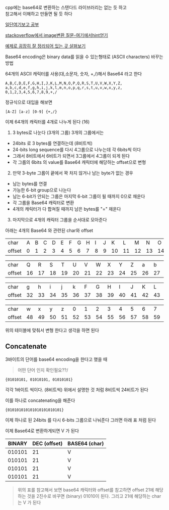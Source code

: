 cpp에는 base64로 변환하는 스탠다드 라이브러리는 없는 듯 하고  
참고해서 이해하고 만들면 될 듯 하다 

[일단여기보고 공부](https://matgomes.com/understanding-base64-encoding/)

[stackoverflow에서 image변환 질문-여기에서hint얻기](https://stackoverflow.com/questions/56955058/convert-image-jpg-to-base64)

[예제로 굉장히 잘 정리되어 있는 곳 살펴보기](https://www.geeksforgeeks.org/encode-ascii-string-base-64-format/)

Base64 encoding은 binary data를 읽을 수 있는형태로 (ASCII characters) 바꾸는 방법

64개의 ASCII 캐릭터를 사용(대,소문자, 숫자, +,/)해서 Base64 라고 한다  
```
A,B,C,D,E,F,G,H,I,J,K,L,M,N,O,P,Q,R,S,T,U,V,W,X,Y,Z,
a,b,c,d,e,f,g,h,i,j,k,l,m,n,o,p,q,r,s,t,u,v,w,x,y,z,
0,1,2,3,4,5,6,7,8,9,+,/
```

정규식으로 대입을 해보면  
```
[A-Z] [a-z] [0-9] {+,/}
```


이제 64개의 캐릭터를 4개로 나누게 된다  (16)

1. 3 bytes로 나눈다 (3개의 그룹)
3개의 그룹에서는 
- 24bits 로 3 bytes를 연결하는데 (8비트씩)
- 24-bits long sequence를 다시 4그룹으로 나누는데 각 6bits씩 이다
- 그래서 8비트에서 6비트가 되면서 3그룹에서 4그룹이 되게 된다 
- 각 그룹의 6bits 의 value를 Base64 캐릭터에 해당하는 offset으로 변형

2. 만약 3-byte 그룹이 끝에서 꽉 차지 않거나 남는 byte가 없는 경우
- 남는 bytes를 연결
- 가능한 6-bit group으로 나눈다
- 남는 6-bit가 안되는 그룹은 마지막 6-bit 그룹이 될 때까지 0으로 채운다
- 각 그룹을 Base64 캐릭터로 변환
- 4개의 캐릭터가 다 합쳐질 때까지 남은 bytes를 "=" 채운다

3. 마지막으로 4개의 캐릭터 그룹을 순서대로 모아준다 


아래는 4개의 Base64 와 관련된 char와 offset

| | | | | | | | | | | | | | | | | | 
|---|---|---|---|---|---|---|---|---|---|---|---|---|---|---|---|---|
|char| A | B | C | D | E | F | G | H | I | J | K | L | M | N | O | P | 
|offset | 0 | 1 | 2 | 3 | 4 | 5 | 6 | 7 | 8 | 9 | 10 | 11 | 12 | 13 | 14 | 15|

| | | | | | | | | | | | | | | | | | 
|---|---|---|---|---|---|---|---|---|---|---|---|---|---|---|---|---|
| char | Q | R | S | T | U | V | W | X | Y | Z | a | b | c | d | e | f | 
| offset | 16 | 17 | 18 | 19 | 20 | 21 | 22 | 23 | 24 | 25 | 26 | 27 | 28 | 29 | 30 | 31 |

| | | | | | | | | | | | | | | | | | 
|---|---|---|---|---|---|---|---|---|---|---|---|---|---|---|---|---|
|char| g | h | i | j | k | F | G | H | I | J | K | L | M | N | O | P | 
|offset | 32 | 33 | 34 | 35 | 36 | 37 | 38 | 39 | 40 | 41 | 42 | 43 | 44 | 45 | 46 | 47|

| | | | | | | | | | | | | | | | | | 
|---|---|---|---|---|---|---|---|---|---|---|---|---|---|---|---|---|
| char | w | x | y | z | 0 | 1 | 2 | 3| 4 | 5 | 6 | 7 | 8 | 9| + | / |
| offset | 48 | 49 | 50 | 51 | 52 | 53 | 54 | 55 | 56 | 57 | 58 | 59 | 60 | 61 | 62 | 63 |

위의 테이블에 맞춰서 변형 한다고 생각을 하면 된다  


## Concatenate

3바이트의 단어를 base64 encoding을 한다고 했을 때

> 어떤 단어 인지 확인필요??/

```
{01010101, 01010101, 01010101}
```
각각 1바이트 씩이다.  (8비트씩)
위에서 설명한 것 처럼 8비트씩 24비트가 된다  

이를 하나로 concatenating을 해준다
```
{010101010101010101010101}
```
이제 하나로 된 24bits 를 다시 6-bits  그룹으로 나눠준다 
그러면 아래 표 처럼 된다 

이제 Base64로 변환하게되면 V 가 된다 

| BINARY | DEC (offset) | BASE64 (char) |
| --- | --- | --- | 
| 010101 | 21 | V |
| 010101 | 21 | V |
| 010101 | 21 | V |
| 010101 | 21 | V |

> 위의 표를 참고해서 보면  base64 캐릭터와 offset를 참고하면 offset 21에 해당하는 것을 2진수로 바꾸면 (binary) 01010이 된다. 그리고 21에 해당하는 char는 V 가 된다

